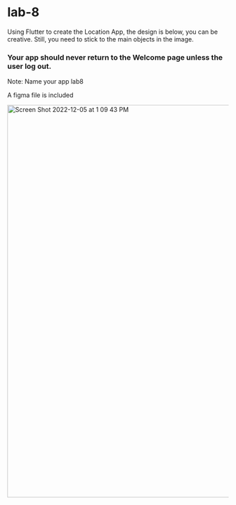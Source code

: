 # lab-8

Using Flutter to create the Location App, the design is below, you can be creative. Still, you need to stick to the main objects in the image.

### Your app should never return to the Welcome page unless the user log out.

Note: Name your app lab8

A figma file is included

<img width="893" alt="Screen Shot 2022-12-05 at 1 09 43 PM" src="https://user-images.githubusercontent.com/74452750/205611359-6acef50b-2a71-4e75-b106-7e1036c6d181.png">
